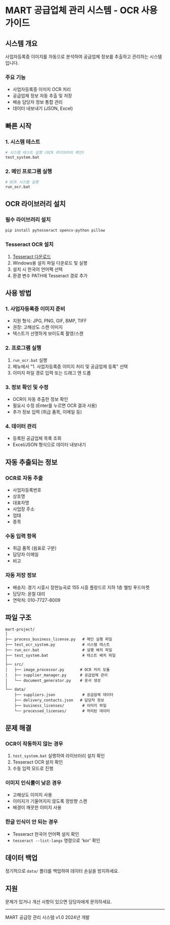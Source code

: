 # MART 공급업체 관리 시스템 - OCR 사용 가이드

## 시스템 개요

사업자등록증 이미지를 자동으로 분석하여 공급업체 정보를 추출하고 관리하는 시스템입니다.

### 주요 기능
- 사업자등록증 이미지 OCR 처리
- 공급업체 정보 자동 추출 및 저장
- 배송 담당자 정보 통합 관리
- 데이터 내보내기 (JSON, Excel)

## 빠른 시작

### 1. 시스템 테스트
```bash
# 시스템 테스트 실행 (OCR 라이브러리 확인)
test_system.bat
```

### 2. 메인 프로그램 실행
```bash
# OCR 시스템 실행
run_ocr.bat
```

## OCR 라이브러리 설치

### 필수 라이브러리 설치
```bash
pip install pytesseract opencv-python pillow
```

### Tesseract OCR 설치
1. [Tesseract 다운로드](https://github.com/UB-Mannheim/tesseract/wiki) 
2. Windows용 설치 파일 다운로드 및 실행
3. 설치 시 한국어 언어팩 선택
4. 환경 변수 PATH에 Tesseract 경로 추가

## 사용 방법

### 1. 사업자등록증 이미지 준비
- 지원 형식: JPG, PNG, GIF, BMP, TIFF
- 권장: 고해상도 스캔 이미지
- 텍스트가 선명하게 보이도록 촬영/스캔

### 2. 프로그램 실행
1. `run_ocr.bat` 실행
2. 메뉴에서 "1. 사업자등록증 이미지 처리 및 공급업체 등록" 선택
3. 이미지 파일 경로 입력 또는 드래그 앤 드롭

### 3. 정보 확인 및 수정
- OCR이 자동 추출한 정보 확인
- 필요시 수정 (Enter를 누르면 OCR 결과 사용)
- 추가 정보 입력 (취급 품목, 이메일 등)

### 4. 데이터 관리
- 등록된 공급업체 목록 조회
- Excel/JSON 형식으로 데이터 내보내기

## 자동 추출되는 정보

### OCR로 자동 추출
- 사업자등록번호
- 상호명
- 대표자명
- 사업장 주소
- 업태
- 종목

### 수동 입력 항목
- 취급 품목 (쉼표로 구분)
- 담당자 이메일
- 비고

### 자동 저장 정보
- 배송지: 경기 시흥시 장현능곡로 155 시흥 플랑드르 지하 1층 웰빙 푸드마켓
- 담당자: 윤철 대리
- 연락처: 010-7727-8009

## 파일 구조

```
mart-project/
│
├── process_business_license.py   # 메인 실행 파일
├── test_ocr_system.py            # 시스템 테스트
├── run_ocr.bat                   # 실행 배치 파일
├── test_system.bat               # 테스트 배치 파일
│
├── src/
│   ├── image_processor.py       # OCR 처리 모듈
│   ├── supplier_manager.py      # 공급업체 관리
│   └── document_generator.py    # 문서 생성
│
└── data/
    ├── suppliers.json            # 공급업체 데이터
    ├── delivery_contacts.json   # 담당자 정보
    ├── business_licenses/        # 이미지 파일
    └── processed_licenses/       # 처리된 데이터
```

## 문제 해결

### OCR이 작동하지 않는 경우
1. `test_system.bat` 실행하여 라이브러리 설치 확인
2. Tesseract OCR 설치 확인
3. 수동 입력 모드로 진행

### 이미지 인식률이 낮은 경우
- 고해상도 이미지 사용
- 이미지가 기울어지지 않도록 정방향 스캔
- 배경이 깨끗한 이미지 사용

### 한글 인식이 안 되는 경우
- Tesseract 한국어 언어팩 설치 확인
- `tesseract --list-langs` 명령으로 'kor' 확인

## 데이터 백업

정기적으로 `data/` 폴더를 백업하여 데이터 손실을 방지하세요.

## 지원

문제가 있거나 개선 사항이 있으면 담당자에게 문의하세요.

---
MART 공급망 관리 시스템 v1.0
2024년 개발